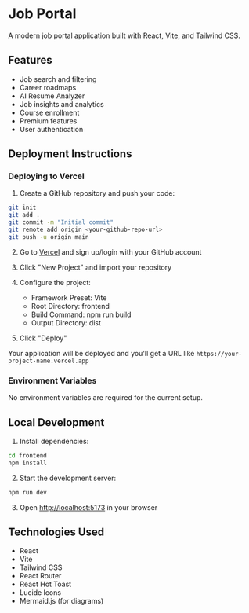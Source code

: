 # Job Portal

A modern job portal application built with React, Vite, and Tailwind CSS.

## Features

- Job search and filtering
- Career roadmaps
- AI Resume Analyzer
- Job insights and analytics
- Course enrollment
- Premium features
- User authentication

## Deployment Instructions

### Deploying to Vercel

1. Create a GitHub repository and push your code:
```bash
git init
git add .
git commit -m "Initial commit"
git remote add origin <your-github-repo-url>
git push -u origin main
```

2. Go to [Vercel](https://vercel.com) and sign up/login with your GitHub account

3. Click "New Project" and import your repository

4. Configure the project:
   - Framework Preset: Vite
   - Root Directory: frontend
   - Build Command: npm run build
   - Output Directory: dist

5. Click "Deploy"

Your application will be deployed and you'll get a URL like `https://your-project-name.vercel.app`

### Environment Variables

No environment variables are required for the current setup.

## Local Development

1. Install dependencies:
```bash
cd frontend
npm install
```

2. Start the development server:
```bash
npm run dev
```

3. Open [http://localhost:5173](http://localhost:5173) in your browser

## Technologies Used

- React
- Vite
- Tailwind CSS
- React Router
- React Hot Toast
- Lucide Icons
- Mermaid.js (for diagrams) 